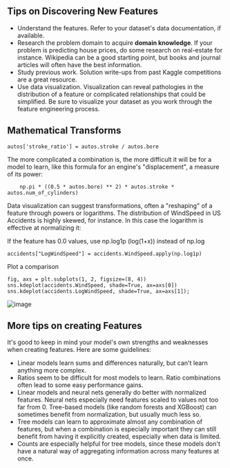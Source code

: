 ## Tips on Discovering New Features

* Understand the features. Refer to your dataset's data documentation, if available.
* Research the problem domain to acquire **domain knowledge**. If your problem is predicting house prices, do some research on 
real-estate for instance. Wikipedia can be a good starting point, but books and journal articles will often have the best 
information.
* Study previous work. Solution write-ups from past Kaggle competitions are a great resource.
* Use data visualization. Visualization can reveal pathologies in the distribution of a feature or complicated relationships
that could be simplified. Be sure to visualize your dataset as you work through the feature engineering process.

## Mathematical Transforms

```autos['stroke_ratio'] = autos.stroke / autos.bore```


The more complicated a combination is, the more difficult it will be for a model to learn, like this formula for an 
engine's "displacement", a measure of its power:

``` autos["displacement"] = (
    np.pi * ((0.5 * autos.bore) ** 2) * autos.stroke * autos.num_of_cylinders)
```

Data visualization can suggest transformations, often a "reshaping" of a feature through powers or logarithms. The distribution of WindSpeed in US Accidents is highly skewed, for instance. 
In this case the logarithm is effective at normalizing it:

If the feature has 0.0 values, use np.log1p (log(1+x)) instead of np.log

``` 
accidents["LogWindSpeed"] = accidents.WindSpeed.apply(np.log1p)
```


Plot a comparison

```
fig, axs = plt.subplots(1, 2, figsize=(8, 4))
sns.kdeplot(accidents.WindSpeed, shade=True, ax=axs[0])
sns.kdeplot(accidents.LogWindSpeed, shade=True, ax=axs[1]);
```

![image](https://user-images.githubusercontent.com/67332395/179639144-0df7fce5-bdd0-4f71-903a-5f0b5b6adb56.png)



## More tips on creating Features

It's good to keep in mind your model's own strengths and weaknesses when creating features. Here are some guidelines:

- Linear models learn sums and differences naturally, but can't learn anything more complex.
- Ratios seem to be difficult for most models to learn. Ratio combinations often lead to some easy performance gains.
- Linear models and neural nets generally do better with normalized features. Neural nets especially need features scaled to values not too far from 0. Tree-based models (like random forests and XGBoost) can sometimes benefit from normalization, but usually much less so.
- Tree models can learn to approximate almost any combination of features, but when a combination is especially important they can still benefit from having it explicitly created, especially when data is limited.
- Counts are especially helpful for tree models, since these models don't have a natural way of aggregating information across many features at once.
